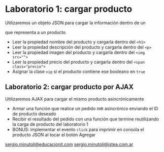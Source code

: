 # Laboratorio 1: cargar producto
Utilizaremos un objeto JSON para cargar la información dentro de un <article> que representa a un producto
* Leer la propiedad nombre del producto y cargarla dentro del `<h1>`
* Leer la propiedad descripción del producto y cargarla dentro del `<p>`
* Leer la propiedad imagen del producto y cargarla dentro del `<img src="">`
* Leer la propiedad precio del producto y cargarla dentro del `<span class="precio">`
* Asignar la clase `vip` si el producto contiene ese booleano en `true`

# Laboratorio 2: cargar producto por AJAX
Utilizaremos AJAX para cargar el mismo producto asincrónicamente
* Armar una función que realice un pedido `XHR` asincrónico enviando el ID de producto deseado
* Recibir el resultado del pedido con una función que termine reutilizando la carga de producto del laboratorio 1
* BONUS: implementar el evento `click` para imprimir en consola el producto JSON al tocar el botón Agregar

sergio.minutoli@educacionit.com
sergio.minutoli@istea.com.ar